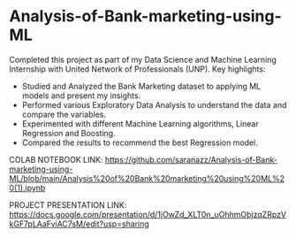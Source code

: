 # Analysis-of-Bank-marketing-using-ML
Completed this project as part of my Data Science and Machine Learning Internship with United Network of Professionals (UNP).
Key highlights:
- Studied and Analyzed the Bank Marketing dataset to applying ML models and present my insights. 
- Performed various Exploratory Data Analysis to understand the data and compare the variables.
- Experimented with different Machine Learning algorithms, Linear Regression and Boosting.
- Compared the results to recommend the best Regression model. 

COLAB NOTEBOOK LINK:
https://github.com/saranazz/Analysis-of-Bank-marketing-using-ML/blob/main/Analysis%20of%20Bank%20marketing%20using%20ML%20(1).ipynb

PROJECT PRESENTATION LINK: 
https://docs.google.com/presentation/d/1jOwZd_XLT0n_uOhhmObjzqZRpzVkGF7pLAaFviAC7sM/edit?usp=sharing
